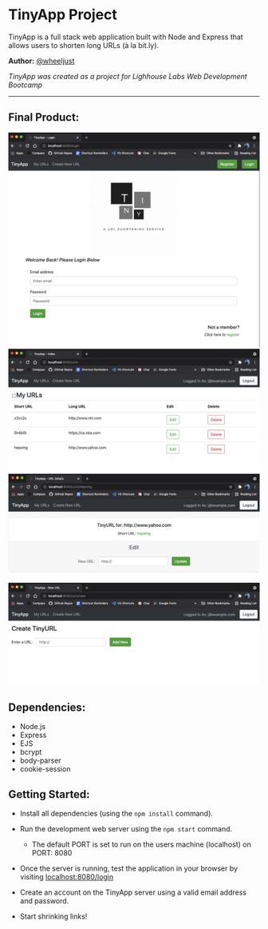 # TinyApp Project

TinyApp is a full stack web application built with Node and Express that allows users to shorten long URLs (à la bit.ly).

__Author:__ [@wheeljust](https://github.com/wheeljust/)

*TinyApp was created as a project for Lighhouse Labs Web Development Bootcamp*
_____

## Final Product:

!["TinyApp Login Page"](https://github.com/wheeljust/tinyapp/blob/master/public/login_page.png?raw=true)
!["Example of URL's page for a user who is logged in"](https://github.com/wheeljust/tinyapp/blob/master/public/myurls_page.png?raw=true)
!["Edit & URL details page"](https://github.com/wheeljust/tinyapp/blob/master/public/urlshow_page.png?raw=true)
!["Create new URL page"](https://github.com/wheeljust/tinyapp/blob/master/public/create_new_page.png?raw=true)


## Dependencies:

- Node.js
- Express
- EJS
- bcrypt
- body-parser
- cookie-session

## Getting Started:

- Install all dependencies (using the `npm install` command).

- Run the development web server using the `npm start` command.
  - The default PORT is set to run on the users machine (localhost) on PORT: 8080

- Once the server is running, test the application in your browser by visiting [localhost:8080/login](http://localhost:8080/login)

- Create an account on the TinyApp server using a valid email address and password.

- Start shrinking links!